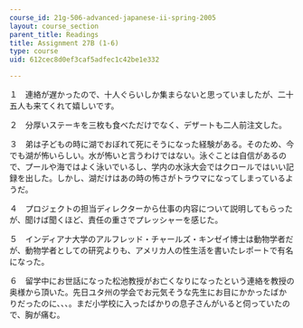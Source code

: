 ```yaml
---
course_id: 21g-506-advanced-japanese-ii-spring-2005
layout: course_section
parent_title: Readings
title: Assignment 27B (1-6)
type: course
uid: 612cec8d0ef3caf5adfec1c42be1e332

---
```


１　連絡が遅かったので、十人ぐらいしか集まらないと思っていましたが、二十五人も来てくれて嬉しいです。

２　分厚いステーキを三枚も食べただけでなく、デザートも二人前注文した。

３　弟は子どもの時に湖でおぼれて死にそうになった経験がある。そのため、今でも湖が怖いらしい。水が怖いと言うわけではない。泳ぐことは自信があるので、プールや海ではよく泳いでいるし、学内の水泳大会ではクロールではいい記録を出した。しかし、湖だけはあの時の怖さがトラウマになってしまっているようだ。

４　プロジェクトの担当ディレクターから仕事の内容について説明してもらったが、聞けば聞くほど、責任の重さでプレッシャーを感じた。

５　インディアナ大学のアルフレッド・チャールズ・キンゼイ博士は動物学者だが、動物学者としての研究よりも、アメリカ人の性生活を書いたレポートで有名になった。

６　留学中にお世話になった松池教授がお亡くなりになったという連絡を教授の奥様から頂いた。先日ユタ州の学会でお元気そうな先生にお目にかかったばかりだったのに、、、。まだ小学校に入ったばかりの息子さんがいると伺っていたので、胸が痛む。